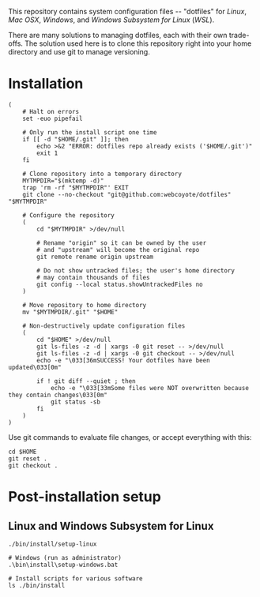 This repository contains system configuration files -- "dotfiles" for *Linux*, *Mac OSX*, *Windows*, and *Windows Subsystem for Linux* (*WSL*).

There are many solutions to managing dotfiles, each with their own trade-offs. The solution used here is to clone this repository right into your home directory and use git to manage versioning.

# Installation

```
(
    # Halt on errors
    set -euo pipefail

    # Only run the install script one time
    if [[ -d "$HOME/.git" ]]; then
        echo >&2 "ERROR: dotfiles repo already exists ('$HOME/.git')"
        exit 1
    fi

    # Clone repository into a temporary directory
    MYTMPDIR="$(mktemp -d)"
    trap 'rm -rf "$MYTMPDIR"' EXIT
    git clone --no-checkout "git@github.com:webcoyote/dotfiles" "$MYTMPDIR"

    # Configure the repository
    (
        cd "$MYTMPDIR" >/dev/null

        # Rename "origin" so it can be owned by the user
        # and "upstream" will become the original repo
        git remote rename origin upstream

        # Do not show untracked files; the user's home directory
        # may contain thousands of files
        git config --local status.showUntrackedFiles no
    )

    # Move repository to home directory
    mv "$MYTMPDIR/.git" "$HOME"

    # Non-destructively update configuration files
    (
        cd "$HOME" >/dev/null
        git ls-files -z -d | xargs -0 git reset -- >/dev/null
        git ls-files -z -d | xargs -0 git checkout -- >/dev/null
        echo -e "\033[36mSUCCESS! Your dotfiles have been updated\033[0m"

        if ! git diff --quiet ; then
            echo -e "\033[33mSome files were NOT overwritten because they contain changes\033[0m"
            git status -sb
        fi
    )
)
```

Use git commands to evaluate file changes, or accept everything with this:

```
cd $HOME
git reset .
git checkout .
```

# Post-installation setup

## Linux and Windows Subsystem for Linux
```
./bin/install/setup-linux

# Windows (run as administrator)
.\bin\install\setup-windows.bat

# Install scripts for various software
ls ./bin/install
```

